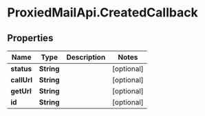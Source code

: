 # ProxiedMailApi.CreatedCallback

## Properties

Name | Type | Description | Notes
------------ | ------------- | ------------- | -------------
**status** | **String** |  | [optional] 
**callUrl** | **String** |  | [optional] 
**getUrl** | **String** |  | [optional] 
**id** | **String** |  | [optional] 


